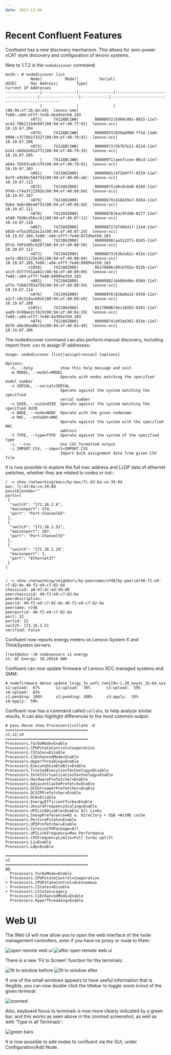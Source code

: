 ```yaml
---
date: 2017-12-04
---
```


# Recent Confluent Features

Confluent has a new discovery mechanism.  This allows for zero-power xCAT style discovery and configuration of lenovo systems.
<!-- more -->

New to 1.7.2 is the `nodediscover` command:
```
mn10:~ # nodediscover list
           Node|          Model|         Serial|                                UUID|      Mac Address|        Type|                            Current IP Addresses
---------------|---------------|---------------|------------------------------------|-----------------|------------|------------------------------------------------
               |               |               |                                    |08:94:ef:3b:de:d4|  lenovo-smm|               fe80::a94:efff:fe3b:ded4%eth0.103
           n972|     7X12ABC1WW|       00000972|5d09c001-0015-11e7-ac42-f0b2116de94f|08:94:ef:40:77:91|  lenovo-xcc|                                    10.19.67.204
           n974|     7X12ABC1WW|       00000974|839ab980-ff3d-11e6-9998-c3776b1f3327|08:94:ef:40:78:81|  lenovo-xcc|                                    10.19.67.206
           n973|     7X12ABC1WW|       00000973|5b767e21-0224-11e7-b141-e0d42e02a772|08:94:ef:40:79:35|  lenovo-xcc|                                    10.19.67.205
               |     7X12ABC1WW|       00000971|aee7ccee-00cd-11e7-ab9a-f6503ce8c5f9|08:94:ef:40:79:91|  lenovo-xcc|                                    10.19.67.203
           n881|     7X2106Z000|       00000881|4f2b8ff7-0329-11e7-8af9-e9166c58475d|08:94:ef:40:86:a8|  lenovo-xcc|                                    10.19.67.113
           n875|     7X2106Z000|       00000875|d0c8c6d8-0260-11e7-9f49-c74a3f22502e|08:94:ef:40:86:b9|  lenovo-xcc|                                    10.19.67.107
           n879|     7X2106Z000|       00000879|418420a7-0264-11e7-9abe-9abc80ea0f53|08:94:ef:40:86:dd|  lenovo-xcc|                                    10.19.67.111
           n878|     7X2104Z000|       00000878|6ac9fdd8-0277-11e7-a5d0-f6d9cd5bccb1|08:94:ef:40:87:11|  lenovo-xcc|                                    10.19.67.110
           n887|     7X2104Z000|       00000872|9746b41f-114d-11e7-b026-efba1952ac2a|08:94:ef:40:87:2d|  lenovo-xcc|  10.19.67.104,fe80::a94:efff:fe40:872d%eth0.103
           n880|     7X2106Z000|       00000880|aa512271-02d5-11e7-87cb-f0f5d95c9267|08:94:ef:40:88:50|  lenovo-xcc|                                    10.20.67.112
           n873|     7X2104Z000|       00000873|63b2ab2c-031e-11e7-aefe-d8531125e361|08:94:ef:40:88:89|  lenovo-xcc|  10.19.67.105,fe80::a94:efff:fe40:8889%eth0.103
          n1050|     7X2106Z000|       DG17000A|89c6f82e-032b-11e7-ac1f-8377fd1aa62c|08:94:ef:40:89:09|  lenovo-xcc|               fe80::a94:efff:fe40:8909%eth0.103
           n882|     7X2104Z000|       00000882|6b09d40e-0304-11e7-af7e-f3663703a759|08:94:ef:40:89:5d|  lenovo-xcc|                                    10.19.67.114
           n876|     7X2104Z000|       00000876|828a0a32-0358-11e7-a2c7-c0c2c8ac60e5|08:94:ef:40:89:e9|  lenovo-xcc|                                    10.19.67.108
          n1051|     7X2106Z000|       DG17000B|9ec10203-0261-11e7-aad9-9c80ee2c78c9|08:94:ef:40:8a:39|  lenovo-xcc|               fe80::a94:efff:fe40:8a39%eth0.103
           n874|     7X2106Z000|       00000874|d43a6361-033e-11e7-8d7b-d8e30aa8bc5a|08:94:ef:40:8a:49|  lenovo-xcc|                                    10.19.67.106
```

The nodediscover command can also perform manual discovery, including import from .csv to assign IP addresses:

```
Usage: nodediscover [list|assign|rescan] [options]

Options:
  -h, --help            show this help message and exit
  -m MODEL, --model=MODEL
                        Operate with nodes matching the specified model number
  -s SERIAL, --serial=SERIAL
                        Operate against the system matching the specified
                        serial number
  -u UUID, --uuid=UUID  Operate against the system matching the specified UUID
  -n NODE, --node=NODE  Operate with the given nodename
  -e MAC, --ethaddr=MAC
                        Operate against the system with the specified MAC
                        address
  -t TYPE, --type=TYPE  Operate against the system of the specified type
  -c, --csv             Use CSV formatted output
  -i IMPORT.CSV, --import=IMPORT.CSV
                        Import bulk assignment data from given CSV file
```


It is now possible to explore the full mac address and LLDP data of ethernet switches, whether they are related to nodes or not::

```
/ -> show /networking/macs/by-mac/7c-d3-0a-ce-39-0d
mac: 7c:d3:0a:ce:39:0d
possiblenode=""
ports=[
 {
  "switch": "172.16.2.6", 
  "macsonport": 374, 
  "port": "Port-Channel65"
 }, 
 {
  "switch": "172.16.2.51", 
  "macsonport": 367, 
  "port": "Port-Channel53"
 }, 
 {
  "switch": "172.16.2.10", 
  "macsonport": 1, 
  "port": "Ethernet37"
 }
]


/ -> show /networking/neighbors/by-peername/n748/by-peerid/40-f2-e9-c7-82-6e.40-f2-e9-c7-82-6e
chassisid: a8:97:dc:ed:50:00
peerchassisid: 40:f2:e9:c7:82:6e
peerdescription: 
peerid: 40-f2-e9-c7-82-6e.40-f2-e9-c7-82-6e
peername: n748
peerportid: 40-f2-e9-c7-82-6e
port: 22
portid: 22
switch: 172.16.2.51
verified: False
```


Confluent now reports energy meters on Lenovo System X and ThinkSystem servers:

    [root@odin ~]# nodesensors s1 energy
    s1: DC Energy: 10.28510 kWh

Confluent can now update firmware of Lenovo XCC managed systems and SMM:

    # nodefirmware dense update lnvgy_fw_uefi_tee119n-1.20_anyos_32-64.uxz 
    s1:upload:  67%       s2:upload:  70%       s3:upload:  59%       s4:upload:  63%       
    s1:pending: 100%      s2:pending: 100%      s3:apply:  35%        s4:apply:  59%        

Confluent now has a command called `collate`, to help analyze similar results.  It 
can also highlight differences to the most common output:

```
# pasu dense show Processors|collate -d
====================================
s1,s2,s4
====================================
Processors.TurboMode=Enable
Processors.CPUPstateControl=Cooperative
Processors.CStates=Disable
Processors.C1EnhancedMode=Enable
Processors.HyperThreading=Enable
Processors.ExecuteDisableBit=Enable
Processors.TrustedExecutionTechnology=Disable
Processors.IntelVirtualizationTechnology=Enable
Processors.HardwarePrefetcher=Enable
Processors.AdjacentCachePrefetch=Enable
Processors.DCUStreamerPrefetcher=Enable
Processors.DCUIPPrefetcher=Enable
Processors.DCA=Disable
Processors.EnergyEfficientTurbo=Enable
Processors.UncoreFrequencyScaling=Enable
Processors.UPILinkDisable=Enable All Links
Processors.SnoopPreference=HS w. Directory + OSB +HitME cache
Processors.PerCorePstate=Enable
Processors.UPIPrefetcher=Enable
Processors.CoresinCPUPackage=All
Processors.UPILinkFrequency=Max Performance
Processors.CPUFrequencyLimits=Full turbo uplift
Processors.L1=Enable
Processors.L0p=Enable

====================================
s3
====================================
@@
  Processors.TurboMode=Enable
- Processors.CPUPstateControl=Cooperative
+ Processors.CPUPstateControl=Autonomous
- Processors.CStates=Disable
+ Processors.CStates=Legacy
  Processors.C1EnhancedMode=Enable
  Processors.HyperThreading=Enable
```

Web UI
==========

The Web UI will now allow you to open the web interface of the node management controllers,
even if you have no proxy or route to them:

![open remote web ui](../../assets/openweb.png)
![after open remote web ui](../../assets/postopenweb.png)

There is a new 'Fit to Screen' function for the terminals:

![fit to window before](../../assets/fitscreenbefore.png)
![fit to window after](../../assets/fitscreenafter.png)

If one of the small windows appears to have useful information that is illegible, you can now double click the
titlebar to toggle zoom in/out of the given terminal:

![zoomed](../../assets/zoomed.png)

Also, keyboard focus to terminals is now more clearly indicated by a green bar, and this works as seen above in the zoomed
screenshot, as well as with 'Type in all Terminals':

![green bars](../../assets/greenbars.png)

It is now possible to add nodes to confluent via the GUI, under Configuration/Add Node.
